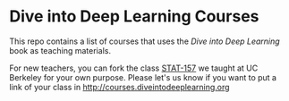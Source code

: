 # Dive into Deep Learning Courses

This repo contains a list of courses that uses the *Dive into Deep Learning*
book as teaching materials.

For new teachers, you can fork the class
[STAT-157](https://github.com/diveintodeeplearning/berkeley-stat-157) we taught
at UC Berkeley for your own purpose. Please let's us know if you want to put a
link of your class in http://courses.diveintodeeplearning.org
